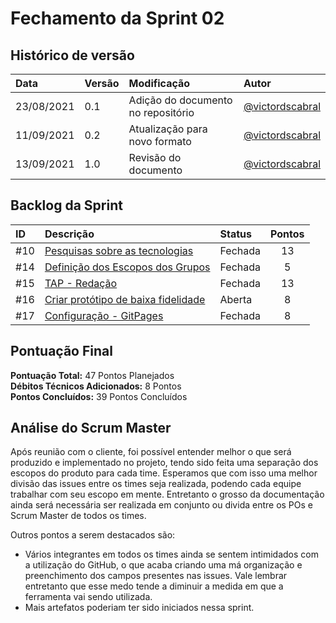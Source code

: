 # Fechamento da Sprint 02

## Histórico de versão

| **Data** |  **Versão** | **Modificação**  |  **Autor** |
|:-|:-|:-|:-|
|    23/08/2021   |  0.1 | Adição do documento no repositório  | [@victordscabral](https://github.com/victordscabral) |
|    11/09/2021   |  0.2 | Atualização para novo formato  | [@victordscabral](https://github.com/victordscabral) |
|    13/09/2021   |  1.0 | Revisão do documento  | [@victordscabral](https://github.com/victordscabral) |

## Backlog da Sprint 

| **ID** |  **Descrição** | **Status**  |  **Pontos** | 
|:-|:-|:-|:-:|
|    #10   |  [Pesquisas sobre as tecnologias](https://github.com/fga-eps-mds/2021-1-hospitalar/issues/10) | Fechada  | 13 |
|    #14   |  [Definição dos Escopos dos Grupos](https://github.com/fga-eps-mds/2021-1-hospitalar/issues/14) | Fechada  | 5 |
|    #15   |  [TAP - Redação](https://github.com/fga-eps-mds/2021-1-hospitalar/issues/15) | Fechada  | 13 |
|    #16   | [Criar protótipo de baixa fidelidade](https://github.com/fga-eps-mds/2021-1-hospitalar/issues/16) | Aberta | 8 |
|    #17   | [Configuração - GitPages](https://github.com/fga-eps-mds/2021-1-hospitalar/issues/17) | Fechada | 8 |

## Pontuação Final

**Pontuação Total:** 47 Pontos Planejados <br>
**Débitos Técnicos Adicionados:** 8 Pontos <br>
**Pontos Concluídos:** 39 Pontos Concluídos <br>

## Análise do Scrum Master

Após reunião com o cliente, foi possível entender melhor o que será produzido e implementado no projeto, tendo sido feita uma separação dos escopos do produto para cada time. Esperamos que com isso uma melhor divisão das issues entre os times seja realizada, podendo cada equipe trabalhar com seu escopo em mente. Entretanto o grosso da documentação ainda será necessária ser realizada em conjunto ou divida entre os POs e Scrum Master de todos os times. 

Outros pontos a serem destacados são:

- Vários integrantes em todos os times ainda se sentem intimidados com a utilização do GitHub, o que acaba criando uma má organização e preenchimento dos campos presentes nas issues. Vale lembrar entretanto que esse medo tende a diminuir a medida em que a ferramenta vai sendo utilizada.
- Mais artefatos poderiam ter sido iniciados nessa sprint.